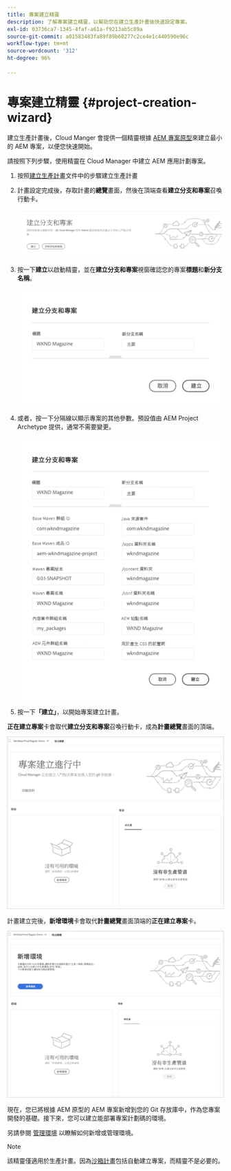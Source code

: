 ```yaml
---
title: 專案建立精靈
description: 了解專案建立精靈，以幫助您在建立生產計畫後快速設定專案。
exl-id: 03736ca7-1345-4faf-a61a-f9213ab5c89a
source-git-commit: a01583483fa89f89b60277c2ce4e1c440590e96c
workflow-type: tm+mt
source-wordcount: '312'
ht-degree: 96%

---
```


# 專案建立精靈 {#project-creation-wizard}

建立生產計畫後，Cloud Manger 會提供一個精靈根據 [AEM 專案原型](https://experienceleague.adobe.com/docs/experience-manager-core-components/using/developing/archetype/overview.html?lang=zh-Hant)來建立最小的 AEM 專案，以便您快速開始。

請按照下列步驟，使用精靈在 Cloud Manager 中建立 AEM 應用計劃專案。

1. 按照[建立生產計畫](creating-production-programs.md)文件中的步驟建立生產計畫

1. 計畫設定完成後，存取計畫的&#x200B;**總覽**&#x200B;畫面，然後在頂端查看&#x200B;**建立分支和專案**&#x200B;召喚行動卡。

   ![精靈的召喚行動卡](assets/create-wizard1.png)

1. 按一下&#x200B;**建立**&#x200B;以啟動精靈，並在&#x200B;**建立分支和專案**&#x200B;視窗確認您的專案&#x200B;**標題**&#x200B;和&#x200B;**新分支名稱**。

   ![建立分支和專案](assets/create-wizard2.png)

1. 或者，按一下分隔線以顯示專案的其他參數。預設值由 AEM Project Archetype 提供，通常不需要變更。

   ![其他專案參數](assets/create-wizard5.png)

1. 按一下&#x200B;**「建立」**，以開始專案建立計畫。


**正在建立專案**&#x200B;卡會取代&#x200B;**建立分支和專案**&#x200B;召喚行動卡，成為&#x200B;**計畫總覽**&#x200B;畫面的頂端。

![正在建立專案](assets/create-wizard3.png)

計畫建立完後，**新增環境**&#x200B;卡會取代&#x200B;**計畫總覽**&#x200B;畫面頂端的&#x200B;**正在建立專案**&#x200B;卡。

![新增環境](assets/create-wizard4.png)

現在，您已將根據 AEM 原型的 AEM 專案新增到您的 Git 存放庫中，作為您專案開發的基礎。接下來，您可以建立能部署專案計劃碼的環境。

另請參閱 [管理環境](/help/implementing/cloud-manager/manage-environments.md) 以瞭解如何新增或管理環境。

>[!NOTE]
>
>該精靈僅適用於生產計畫。因為[沙箱計畫](introduction-sandbox-programs.md#auto-creation)包括自動建立專案，而精靈不是必要的。